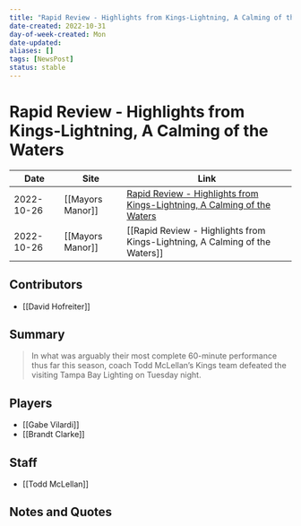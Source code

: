 ```yaml
---
title: "Rapid Review - Highlights from Kings-Lightning, A Calming of the Waters"
date-created: 2022-10-31
day-of-week-created: Mon
date-updated: 
aliases: []
tags: [NewsPost]
status: stable
---
```


# Rapid Review - Highlights from Kings-Lightning, A Calming of the Waters

| Date       | Site             | Link                                                                                                                                                                             |
| ---------- | ---------------- | -------------------------------------------------------------------------------------------------------------------------------------------------------------------------------- |
| 2022-10-26 | [[Mayors Manor]] | [Rapid Review - Highlights from Kings-Lightning, A Calming of the Waters](https://mayorsmanor.com/2022/10/rapid-review-highlights-from-kings-lightning-a-calming-of-the-waters/) |
| 2022-10-26 | [[Mayors Manor]] | [[Rapid Review - Highlights from Kings-Lightning, A Calming of the Waters]]                                                                                                      |

## Contributors
- [[David Hofreiter]]


## Summary
> In what was arguably their most complete 60-minute performance thus far this season, coach Todd McLellan’s Kings team defeated the visiting Tampa Bay Lighting on Tuesday night.


## Players
- [[Gabe Vilardi]]
- [[Brandt Clarke]]


## Staff
- [[Todd McLellan]]


## Notes and Quotes
> 


